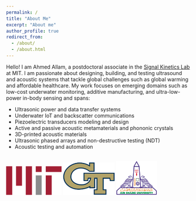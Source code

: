 ```yaml
---
permalink: /
title: "About Me"
excerpt: "About me"
author_profile: true
redirect_from: 
  - /about/
  - /about.html
---
```


Hello! I am Ahmed Allam, a postdoctoral associate in the [Signal Kinetics Lab](https://www.media.mit.edu/groups/signal-kinetics/overview/) at MIT. I am passionate about designing, building, and testing ultrasound and acoustic systems that tackle global challenges such as global warming and affordable healthcare.
My work focuses on emerging domains such as low-cost underwater monitoring, additive manufacturing, and ultra-low-power in-body sensing and spans: 
* Ultrasonic power and data transfer systems
* Underwater IoT and backscatter communications
* Piezoelectric transducers modeling and design 
* Active and passive acoustic metamaterials and phononic crystals
* 3D-printed acoustic materials
* Ultrasonic phased arrays and non-destructive testing (NDT)
* Acoustic testing and automation


<br/><img src='/images/MIT_logo.svg' style='width: 30%'>
<img src='/images/GT_logo.svg' style='width: 28%'>
<img src='/images/Ain_Shams_logo.png' style='width: 22%'>